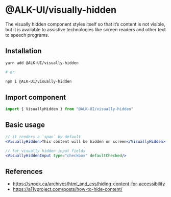# @ALK-UI/visually-hidden

The visually hidden component styles itself so that it’s content is not visible,
but it is available to assistive technologies like screen readers and other text
to speech programs.

## Installation

```sh
yarn add @ALK-UI/visually-hidden

# or

npm i @ALK-UI/visually-hidden
```

## Import component

```jsx
import { VisuallyHidden } from "@ALK-UI/visually-hidden"
```

## Basic usage

```jsx
// it renders a `span` by default
<VisuallyHidden>This content will be hidden on screen</VisuallyHidden>

// for visually hidden input fields
<VisuallyHiddenInput type="checkbox" defaultChecked/>
```

## References

- https://snook.ca/archives/html_and_css/hiding-content-for-accessibility
- https://a11yproject.com/posts/how-to-hide-content/
